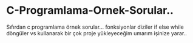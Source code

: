 # C-Programlama-Ornek-Sorular..
Sıfırdan c programlama örnek sorular...
fonksiyonlar diziler if else while döngüler vs kullanarak bir çok proje yükleyeceğim
umarım işinize yarar..

